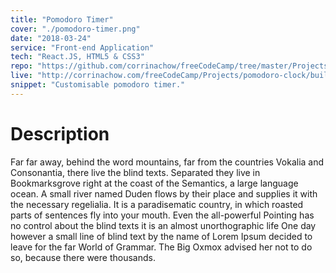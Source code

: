```yaml
---
title: "Pomodoro Timer"
cover: "./pomodoro-timer.png"
date: "2018-03-24"
service: "Front-end Application"
tech: "React.JS, HTML5 & CSS3"
repo: "https://github.com/corrinachow/freeCodeCamp/tree/master/Projects/pomodoro-clock"
live: "http://corrinachow.com/freeCodeCamp/Projects/pomodoro-clock/build/"
snippet: "Customisable pomodoro timer."
---
```


# Description

Far far away, behind the word mountains, far from the countries Vokalia and Consonantia, there live the blind texts. Separated they live in Bookmarksgrove right at the coast of the Semantics, a large language ocean. A small river named Duden flows by their place and supplies it with the necessary regelialia. It is a paradisematic country, in which roasted parts of sentences fly into your mouth. Even the all-powerful Pointing has no control about the blind texts it is an almost unorthographic life One day however a small line of blind text by the name of Lorem Ipsum decided to leave for the far World of Grammar. The Big Oxmox advised her not to do so, because there were thousands.